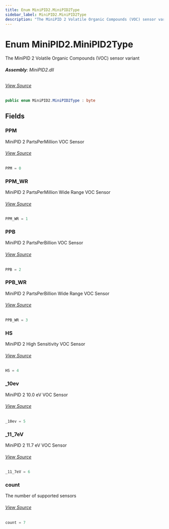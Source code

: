 ```yaml
---
title: Enum MiniPID2.MiniPID2Type
sidebar_label: MiniPID2.MiniPID2Type
description: "The MiniPID 2 Volatile Organic Compounds (VOC) sensor variant"
---
```

# Enum MiniPID2.MiniPID2Type
The MiniPID 2 Volatile Organic Compounds (VOC) sensor variant

###### **Assembly**: MiniPID2.dll
###### [View Source](https://github.com/WildernessLabs/Meadow.Foundation.git/blob/develop/Source/Meadow.Foundation.Peripherals/Sensors.Environmental.MiniPID2/Driver/MiniPID2.Enums.cs#L8)
```csharp title="Declaration"
public enum MiniPID2.MiniPID2Type : byte
```
## Fields
### PPM
MiniPID 2 PartsPerMillion VOC Sensor
###### [View Source](https://github.com/WildernessLabs/Meadow.Foundation.git/blob/develop/Source/Meadow.Foundation.Peripherals/Sensors.Environmental.MiniPID2/Driver/MiniPID2.Enums.cs#L13)
```csharp title="Declaration"
PPM = 0
```
### PPM_WR
MiniPID 2 PartsPerMillion Wide Range VOC Sensor
###### [View Source](https://github.com/WildernessLabs/Meadow.Foundation.git/blob/develop/Source/Meadow.Foundation.Peripherals/Sensors.Environmental.MiniPID2/Driver/MiniPID2.Enums.cs#L17)
```csharp title="Declaration"
PPM_WR = 1
```
### PPB
MiniPID 2 PartsPerBillion VOC Sensor
###### [View Source](https://github.com/WildernessLabs/Meadow.Foundation.git/blob/develop/Source/Meadow.Foundation.Peripherals/Sensors.Environmental.MiniPID2/Driver/MiniPID2.Enums.cs#L21)
```csharp title="Declaration"
PPB = 2
```
### PPB_WR
MiniPID 2 PartsPerBillion Wide Range VOC Sensor
###### [View Source](https://github.com/WildernessLabs/Meadow.Foundation.git/blob/develop/Source/Meadow.Foundation.Peripherals/Sensors.Environmental.MiniPID2/Driver/MiniPID2.Enums.cs#L25)
```csharp title="Declaration"
PPB_WR = 3
```
### HS
MiniPID 2 High Sensitivity VOC Sensor
###### [View Source](https://github.com/WildernessLabs/Meadow.Foundation.git/blob/develop/Source/Meadow.Foundation.Peripherals/Sensors.Environmental.MiniPID2/Driver/MiniPID2.Enums.cs#L29)
```csharp title="Declaration"
HS = 4
```
### _10ev
MiniPID 2 10.0 eV VOC Sensor
###### [View Source](https://github.com/WildernessLabs/Meadow.Foundation.git/blob/develop/Source/Meadow.Foundation.Peripherals/Sensors.Environmental.MiniPID2/Driver/MiniPID2.Enums.cs#L33)
```csharp title="Declaration"
_10ev = 5
```
### _11_7eV
MiniPID 2 11.7 eV VOC Sensor
###### [View Source](https://github.com/WildernessLabs/Meadow.Foundation.git/blob/develop/Source/Meadow.Foundation.Peripherals/Sensors.Environmental.MiniPID2/Driver/MiniPID2.Enums.cs#L37)
```csharp title="Declaration"
_11_7eV = 6
```
### count
The number of supported sensors
###### [View Source](https://github.com/WildernessLabs/Meadow.Foundation.git/blob/develop/Source/Meadow.Foundation.Peripherals/Sensors.Environmental.MiniPID2/Driver/MiniPID2.Enums.cs#L41)
```csharp title="Declaration"
count = 7
```
